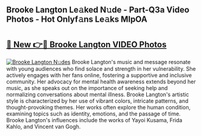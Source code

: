 ## Brooke Langton Le𝚊ked N𝚞de - Part-Q3a Video Photos - Hot Onlyf𝚊ns Le𝚊ks MlpOA

# <h2><a href="http://ac29235.deff.icu/?id=Brooke+Langton">🔗 New 👉🔴 Brooke Langton VIDEO Photos</a></h2>

[![Brooke Langton N𝚞des](https://i.imgur.com/rIISA9y.gif)](http://ac29235.deff.icu/?id=Brooke+Langton)
Brooke Langton's music and message resonate with young audiences who find solace and strength in her vulnerability. She actively engages with her fans online, fostering a supportive and inclusive community. Her advocacy for mental health awareness extends beyond her music, as she speaks out on the importance of seeking help and normalizing conversations about mental illness. Brooke Langton's artistic style is characterized by her use of vibrant colors, intricate patterns, and thought-provoking themes. Her works often explore the human condition, examining topics such as identity, emotions, and the passage of time. Brooke Langton's influences include the works of Yayoi Kusama, Frida Kahlo, and Vincent van Gogh.
